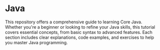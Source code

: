 # Java
This repository offers a comprehensive guide to learning Core Java. Whether you're a beginner or looking to refine your Java skills, this tutorial covers essential concepts, from basic syntax to advanced features. Each section includes clear explanations, code examples, and exercises to help you master Java programming.
